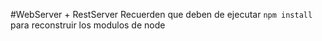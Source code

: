 #WebServer + RestServer
Recuerden que deben de ejecutar ``npm install`` para reconstruir los modulos de node